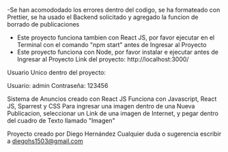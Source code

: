 -Se han acomododado los errores dentro del codigo, se ha formateado con Prettier, se ha usado el Backend solicitado y agregado la funcion de borrado de publicaciones
- Este proyecto funciona tambien con React JS, por favor ejecutar en el Terminal con el comando "npm start" antes de Ingresar al Proyecto
- Este proyecto funciona con Node, por favor instalar e ejecutar antes de Ingresar al Proyecto
Link del proyecto: http://localhost:3000/

Usuario Unico dentro del proyecto:

Usuario: admin
Contraseña: 123456

Sistema de Anuncios creado con React JS
Funciona con Javascript, React JS, Sparrest y CSS
Para ingresar una imagen dentro de una Nueva Publicacion, seleccionar un Link de una imagen de Internet, y pegar dentro del cuadro de Texto llamado "Imagen"

Proyecto creado por Diego Hernández
Cualquier duda o sugerencia escribir a diegohs1503@gmail.com

